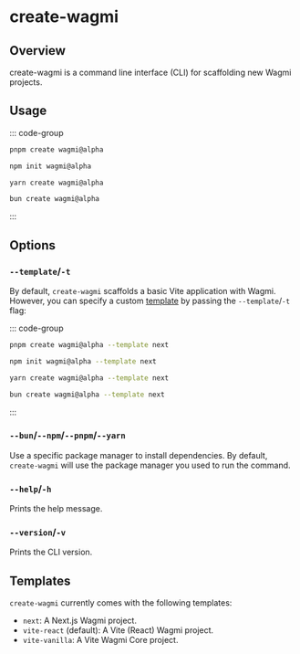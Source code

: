 # create-wagmi

## Overview

create-wagmi is a command line interface (CLI) for scaffolding new Wagmi projects.

## Usage

::: code-group
```bash [pnpm]
pnpm create wagmi@alpha
```
```bash [npm]
npm init wagmi@alpha
```
```bash [yarn]
yarn create wagmi@alpha
```
```bash [bun]
bun create wagmi@alpha
```
:::



## Options

### `--template`/`-t`

By default, `create-wagmi` scaffolds a basic Vite application with Wagmi. However, you can specify a custom [template](#templates) by passing the `--template`/`-t` flag:

::: code-group
```bash [pnpm]
pnpm create wagmi@alpha --template next
```
```bash [npm]
npm init wagmi@alpha --template next
```
```bash [yarn]
yarn create wagmi@alpha --template next
```
```bash [bun]
bun create wagmi@alpha --template next
```
:::

### `--bun`/`--npm`/`--pnpm`/`--yarn`

Use a specific package manager to install dependencies. By default, `create-wagmi` will use the package manager you used to run the command.

### `--help`/`-h`

Prints the help message.

### `--version`/`-v`

Prints the CLI version.

## Templates

`create-wagmi` currently comes with the following templates:

- `next`: A Next.js Wagmi project.
- `vite-react` (default): A Vite (React) Wagmi project.
- `vite-vanilla`: A Vite Wagmi Core project.